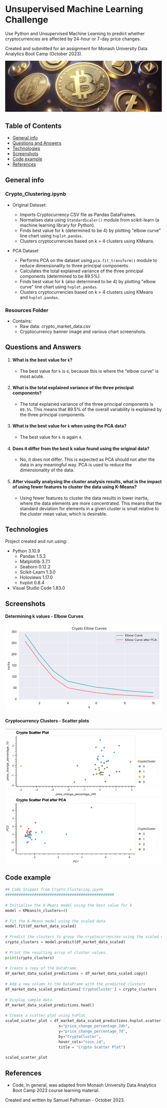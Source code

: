 # Unsupervised Machine Learning Challenge
Use Python and Unsupervised Machine Learning to predict whether cryptocurrencies are affected by 24-hour or 7-day price changes.

Created and submitted for an assignment for Monash University Data Analytics Boot Camp (October 2023).

![crypto](Resources/crypto.jpg)

## Table of Contents

- [General info](#general-info)
- [Questions and Answers](#questions-and-answers)
- [Technologies](#technologies)
- [Screenshots](#screenshots)
- [Code example](#code-example)
- [References](#references)

## General info

### Crypto_Clustering.ipynb

- Original Dataset:
  - Imports Cryptocurrency CSV file as Pandas DataFrames.
  - Normalises data using `StandardScaler()` module from scikit-learn (a machine learning library for Python).
  - Finds best value for k (determined to be 4) by plotting "elbow curve" line chart using `hvplot.pandas`.
  - Clusters cryptocurrencies based on k = 4 clusters using KMeans.

- PCA Dataset
  - Performs PCA on the dataset using `pca.fit_transform()` module to reduce dimensionality to three principal components.
  - Calculates the total explained variance of the three principal components (determined to be 89.5%).
  - Finds best value for k (also determined to be 4) by plotting "elbow curve" line chart using `hvplot.pandas`.
  - Clusters cryptocurrencies based on k = 4 clusters using KMeans and `hvplot.pandas`.

### Resources Folder

- Contains: 
  - Raw data: crypto_market_data.csv
  - Cryptocurrency banner image and various chart screenshots.

## Questions and Answers

1. #### What is the best value for `k`?

   - The best value for `k` is `4`, because this is where the "elbow curve" is most acute.

2. #### What is the total explained variance of the three principal components?

   - The total explained variance of the three principal components is `89.5%`. This means that 89.5% of the overall variability is explained by the three principal components.

3. #### What is the best value for `k` when using the PCA data?

   - The best value for `k` is again `4`.

4. #### Does it differ from the best k value found using the original data?

   - No, it does not differ. This is expected as PCA should not alter the data in any meaningful way. PCA is used to reduce the dimensionality of the data.

5. #### After visually analysing the cluster analysis results, what is the impact of using fewer features to cluster the data using K-Means?

   - Using fewer features to cluster the data results in lower inertia, where the data elements are more concentrated. This means that the standard deviation for elements in a given cluster is small relative to the cluster mean value, which is desirable.

## Technologies

Project created and run using:

- Python 3.10.9
  - Pandas 1.5.3
  - Matplotlib 3.7.1
  - Seaborn 0.12.2
  - Scikit-Learn 1.3.0
  - Holoviews 1.17.0
  - hvplot 0.8.4
- Visual Studio Code 1.83.0


## Screenshots

#### Determining k values - Elbow Curves

![elbow_curves](Resources/elbow_curves.png)

#### Cryptocurrency Clusters - Scatter plots

![clusters](Resources/clusters.png)

## Code example

```python
## Code Snippet from Crypto_Clustering.ipynb
#################################################

# Initialise the K-Means model using the best value for k
model = KMeans(n_clusters=4)

# Fit the K-Means model using the scaled data
model.fit(df_market_data_scaled)

# Predict the clusters to group the cryptocurrencies using the scaled data
crypto_clusters = model.predict(df_market_data_scaled)

# Print the resulting array of cluster values.
print(crypto_clusters)

# Create a copy of the DataFrame
df_market_data_scaled_predictions = df_market_data_scaled.copy()

# Add a new column to the DataFrame with the predicted clusters
df_market_data_scaled_predictions['CryptoCluster'] = crypto_clusters

# Display sample data
df_market_data_scaled_predictions.head()

# Create a scatter plot using hvPlot
scaled_scatter_plot = df_market_data_scaled_predictions.hvplot.scatter(
                        x="price_change_percentage_24h",
                        y="price_change_percentage_7d",
                        by="CryptoCluster",
                        hover_cols="coin_id",
                        title = "Crypto Scatter Plot")

scaled_scatter_plot
```

## References

- Code, in general, was adapted from Monash University Data Analytics Boot Camp 2023 course learning material.

Created and written by Samuel Palframan - October 2023.
